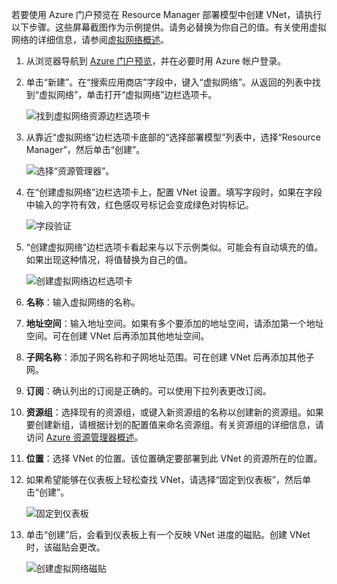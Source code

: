 若要使用 Azure 门户预览在 Resource Manager 部署模型中创建 VNet，请执行以下步骤。这些屏幕截图作为示例提供。请务必替换为你自己的值。有关使用虚拟网络的详细信息，请参阅[虚拟网络概述](../articles/virtual-network/virtual-networks-overview.md)。

1. 从浏览器导航到 [Azure 门户预览](http://portal.azure.cn)，并在必要时用 Azure 帐户登录。

2. 单击“新建”。在“搜索应用商店”字段中，键入“虚拟网络”。从返回的列表中找到“虚拟网络”，单击打开“虚拟网络”边栏选项卡。

    ![找到虚拟网络资源边栏选项卡](./media/vpn-gateway-basic-vnet-rm-portal-include/newvnetportal700.png "找到虚拟网络资源边栏选项卡")  

3. 从靠近“虚拟网络”边栏选项卡底部的“选择部署模型”列表中，选择“Resource Manager”，然后单击“创建”。

    ![选择“资源管理器”。](./media/vpn-gateway-basic-vnet-rm-portal-include/resourcemanager250.png "选择“资源管理器”。")  

4. 在“创建虚拟网络”边栏选项卡上，配置 VNet 设置。填写字段时，如果在字段中输入的字符有效，红色感叹号标记会变成绿色对钩标记。

    ![字段验证](./media/vpn-gateway-basic-vnet-rm-portal-include/checkmark300.png "字段验证")  

5. “创建虚拟网络”边栏选项卡看起来与以下示例类似。可能会有自动填充的值。如果出现这种情况，将值替换为自己的值。

    ![创建虚拟网络边栏选项卡](./media/vpn-gateway-basic-vnet-rm-portal-include/createvnet300.png "创建虚拟网络边栏选项卡")  

6. **名称**：输入虚拟网络的名称。

7. **地址空间**：输入地址空间。如果有多个要添加的地址空间，请添加第一个地址空间。可在创建 VNet 后再添加其他地址空间。

8. **子网名称**：添加子网名称和子网地址范围。可在创建 VNet 后再添加其他子网。

10. **订阅**：确认列出的订阅是正确的。可以使用下拉列表更改订阅。

11. **资源组**：选择现有的资源组，或键入新资源组的名称以创建新的资源组。如果要创建新组，请根据计划的配置值来命名资源组。有关资源组的详细信息，请访问 [Azure 资源管理器概述](../articles/azure-resource-manager/resource-group-overview.md#resource-groups)。

12. **位置**：选择 VNet 的位置。该位置确定要部署到此 VNet 的资源所在的位置。

13. 如果希望能够在仪表板上轻松查找 VNet，请选择“固定到仪表板”，然后单击“创建”。

    ![固定到仪表板](./media/vpn-gateway-basic-vnet-rm-portal-include/pintodashboard150.png "固定到仪表板")  

14. 单击“创建”后，会看到仪表板上有一个反映 VNet 进度的磁贴。创建 VNet 时，该磁贴会更改。

    ![创建虚拟网络磁贴](./media/vpn-gateway-basic-vnet-rm-portal-include/deploying150.png "创建虚拟网络磁贴")  

<!---HONumber=Mooncake_1031_2016-->